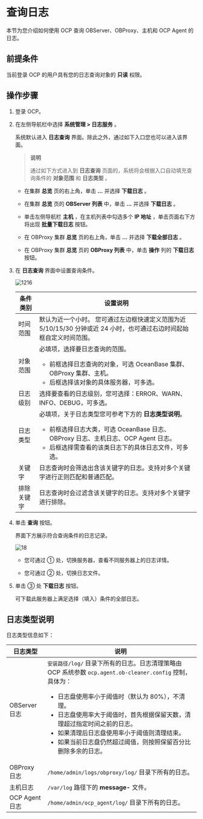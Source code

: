 # 查询日志

本节为您介绍如何使用 OCP 查询 OBServer、OBProxy、主机和 OCP Agent 的日志。

## 前提条件

当前登录 OCP 的用户具有您的日志查询对象的 **只读** 权限。

## 操作步骤

1. 登录 OCP。

2. 在左侧导航栏中选择 **系统管理 \> 日志服务** 。

   系统默认进入 **日志查询** 界面。除此之外，通过如下入口您也可以进入该界面。

   > **说明**
   >
   > 通过如下方式进入到 **日志查询** 页面的，系统将会根据入口自动填充查询条件的 **对象范围** 和 **日志类型** 。

   * 在集群 **总览** 页的右上角，单击 **...** 并选择 **下载日志** 。

   * 在集群 **总览** 页的 **OBServer 列表** 中，单击 **...** 并选择 **下载日志** 。

   * 单击左侧导航栏 **主机** ，在主机列表中勾选多个 **IP 地址** ，单击页面右下方将出现 **批量下载日志** 按钮。

   * 在 OBProxy 集群 **总览** 页的右上角，单击 **...** 并选择 **下载全部日志** 。

   * 在 OBProxy 集群 **总览** 页的 **OBProxy 列表** 中，单击 **操作** 列的 **下载日志** 按钮。

3. 在 **日志查询** 界面中设置查询条件。

   ![1216](https://obbusiness-private.oss-cn-shanghai.aliyuncs.com/doc/img/ocp/%E6%9F%A5%E8%AF%A2%E6%97%A5%E5%BF%97.png)

   | 条件类别  |设置说明 |
   |-------|-------|
   | 时间范围  | 默认为近一个小时。 您可通过左边框快速定义范围为近 5/10/15/30 分钟或近 24 小时，也可通过右边时间起始框自定义时间范围。 |
   | 对象范围  | 必填项，选择要日志查询的范围。 <ul><li> 前框选择日志查询的对象，可选 OceanBase 集群、OBProxy 集群、主机。 </li>  <li> 后框选择该对象的具体服务器，可多选。</li></ul> |
   | 日志级别  | 选择要查看的日志级别，您可选择：ERROR、WARN、INFO、DEBUG，可多选。 |
   | 日志类型  | 必填项，关于日志类型您可参考下方的 **日志类型说明**。  <ul><li>  前框选择日志大类，可选 OceanBase 日志、OBProxy 日志、主机日志、OCP Agent 日志。 </li>  <li>  后框选择需查看的该类日志下的具体日志文件，可多选。 </li>   </ul>   |
   | 关键字   | 日志查询时会筛选出含该关键字的日志。支持对多个关键字进行正则匹配和普通匹配。 |
   | 排除关键字 | 日志查询时会过滤含该关键字的日志。支持对多个关键字进行排除。  |

4. 单击 **查询** 按钮。

   界面下方展示符合查询条件的日志记录。

   ![18](https://obbusiness-private.oss-cn-shanghai.aliyuncs.com/doc/img/ocp/%E6%97%A5%E5%BF%97%E7%BB%93%E6%9E%9C.png)

   * 您可通过 ① 处，切换服务器，查看不同服务器上的日志详情。

   * 您可通过 ② 处，切换日志文件。

5. 单击 ③ 处 **下载日志** 按钮。

   可下载此服务器上满足选择（填入）条件的全部日志。

## 日志类型说明

日志类型信息如下：

|     日志类型  |  说明  |
|---------|-----|
| OBServer 日志  | `安装路径/log/` 目录下所有的日志。日志清理策略由 OCP 系统参数 `ocp.agent.ob-cleaner.config` 控制，具体为：<ul><li> 日志盘使用率小于阈值时（默认为 80%），不清理。   </li><li> 日志盘使用率大于阈值时，首先根据保留天数，清理超过指定时间之前的日志。 </li><li> 如果清理后日志盘使用率小于阈值则清理结束。   </li><li> 如果当前日志盘仍然超过阈值，则按照保留百分比删除多余的日志。  </li></ul>    |
| OBProxy 日志   | `/home/admin/logs/obproxy/log/` 目录下所有的日志。  |
| 主机日志         | `/var/log` 路径下的 **message-** 文件。  |
| OCP Agent 日志 | `/home/admin/ocp_agent/log/` 目录下所有的日志。|
